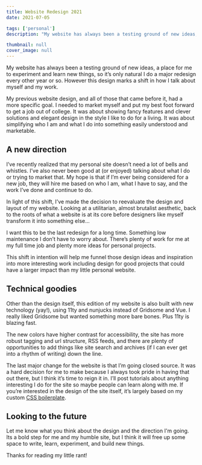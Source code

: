 ```yaml
---
title: Website Redesign 2021
date: 2021-07-05

tags: ['personal']
description: "My website has always been a testing ground of new ideas, a place for me to experiment and learn new things, so it’s only natural I do a major redesign every other year or so. However this design marks a shift in how I talk about myself and my work."

thumbnail: null
cover_image: null
---
```


My website has always been a testing ground of new ideas, a place for me to experiment and learn new things, so it’s only natural I do a major redesign every other year or so. However this design marks a shift in how I talk about myself and my work.

My previous website design, and all of those that came before it, had a more specific goal. I needed to market myself and put my best foot forward to get a job out of college. It was about showing fancy features and clever solutions and elegant design in the style I like to do for a living. It was about simplifying who I am and what I do into something easily understood and marketable.

## A new direction

I’ve recently realized that my personal site doesn’t need a lot of bells and whistles. I’ve also never been good at (or enjoyed) talking about what I do or trying to market that. My hope is that if I’m ever being considered for a new job, they will hire me based on who I am, what I have to say, and the work I’ve done and continue to do.

In light of this shift, I’ve made the decision to reevaluate the design and layout of my website. Looking at a utilitarian, almost brutalist aesthetic, back to the roots of what a website is at its core before designers like myself transform it into something else...

I want this to be the last redesign for a long time. Something low maintenance I don’t have to worry about. There’s plenty of work for me at my full time job and plenty more ideas for personal projects.

This shift in intention will help me funnel those design ideas and inspiration into more interesting work including design for good projects that could have a larger impact than my little personal website.

## Technical goodies

Other than the design itself, this edition of my website is also built with new technology (yay!), using 11ty and nunjucks instead of Gridsome and Vue. I really liked Gridsome but wanted something more bare bones. Plus 11ty is blazing fast.

The new colors have higher contrast for accessibility, the site has more robust tagging and url structure, RSS feeds, and there are plenty of opportunities to add things like site search and archives (if I can ever get into a rhythm of writing) down the line.

The last major change for the website is that I’m going closed source. It was a hard decision for me to make because I always took pride in having that out there, but I think it’s time to reign it in. I’ll post tutorials about anything interesting I do for the site so maybe people can learn along with me. If you’re interested in the design of the site itself, it’s largely based on my custom [CSS boilerplate](https://github.com/MattMcAdams/CSS-Boilerplate).

## Looking to the future

Let me know what you think about the design and the direction I'm going. Its a bold step for me and my humble site, but I think it will free up some space to write, learn, experiment, and build new things.

Thanks for reading my little rant!
